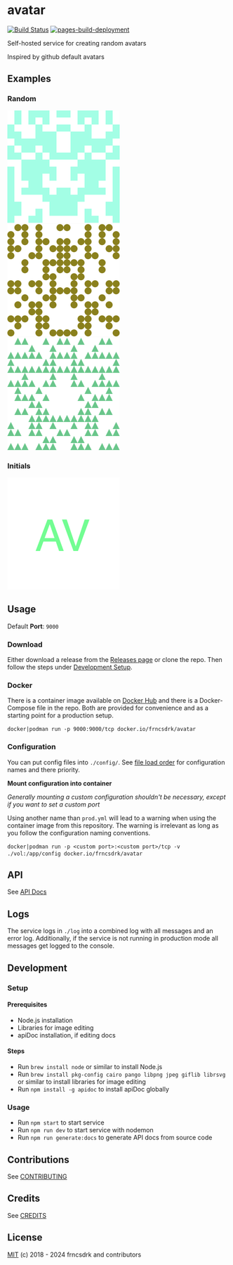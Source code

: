 # avatar

[![Build Status](https://github.com/frncsdrk/avatar/workflows/build/badge.svg?branch=main&event=push)](https://github.com/frncsdrk/avatar/actions)
[![pages-build-deployment](https://github.com/frncsdrk/avatar/actions/workflows/pages/pages-build-deployment/badge.svg?branch=gh-pages)](https://github.com/frncsdrk/avatar/actions/workflows/pages/pages-build-deployment)

Self-hosted service for creating random avatars

Inspired by github default avatars

## Examples

### Random

![random squares](./img/random-0.png "squares")
![random circles](./img/random-1.png "circles")
![random triangles](./img/random-2.png "triangles")

### Initials

![initials AV](./img/initials-0.png "initials")

## Usage

Default **Port**: `9000`

### Download

Either download a release from the [Releases page](https://github.com/frncsdrk/avatar/tags) or clone the repo.
Then follow the steps under [Development Setup](https://github.com/frncsdrk/avatar#setup).

### Docker

There is a container image available on [Docker Hub](https://hub.docker.com/r/frncsdrk/avatar)
and there is a Docker-Compose file in the repo.
Both are provided for convenience and as a starting point for a production setup.

```
docker|podman run -p 9000:9000/tcp docker.io/frncsdrk/avatar
```

### Configuration

You can put config files into `./config/`. See [file load order](https://github.com/node-config/node-config/wiki/Configuration-Files#file-load-order) for configuration names and there priority.

**Mount configuration into container**

*Generally mounting a custom configuration shouldn't be necessary, except if you want to set a custom port*

Using another name than `prod.yml` will lead to a warning when using the container image from this repository.
The warning is irrelevant as long as you follow the configuration naming conventions.

```
docker|podman run -p <custom port>:<custom port>/tcp -v ./vol:/app/config docker.io/frncsdrk/avatar
```

## API

See [API Docs](https://frncsdrk.github.io/avatar)

## Logs

The service logs in `./log` into a combined log with all messages and an error log.
Additionally, if the service is not running in production mode all messages get logged to the console.

## Development

### Setup

#### Prerequisites

- Node.js installation
- Libraries for image editing
- apiDoc installation, if editing docs

#### Steps

- Run `brew install node` or similar to install Node.js
- Run `brew install pkg-config cairo pango libpng jpeg giflib librsvg` or similar to install libraries for image editing
- Run `npm install -g apidoc` to install apiDoc globally

### Usage

- Run `npm start` to start service
- Run `npm run dev` to start service with nodemon
- Run `npm run generate:docs` to generate API docs from source code

## Contributions

See [CONTRIBUTING](https://github.com/frncsdrk/avatar/blob/main/CONTRIBUTING.md)

## Credits

See [CREDITS](https://github.com/frncsdrk/avatar/blob/main/CREDITS)

## License

[MIT](https://github.com/frncsdrk/avatar/blob/main/LICENSE) (c) 2018 - 2024 frncsdrk and contributors
